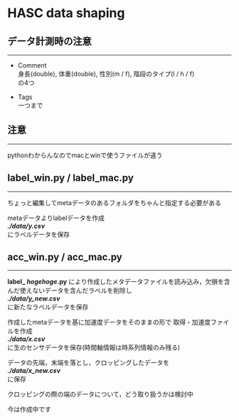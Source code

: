 # HASC data shaping

## データ計測時の注意
***
- Comment  
身長(double), 体重(double), 性別(m / f), 階段のタイプ(l /  h / f)  
の4つ


- Tags  
一つまで

## 注意
***
pythonわからんなのでmacとwinで使うファイルが違う

## label_win.py / label_mac.py
***
ちょっと編集してmetaデータのあるフォルダをちゃんと指定する必要がある

metaデータよりlabelデータを作成  
***./data/y.csv***  
にラベルデータを保存

## acc_win.py / acc_mac.py
***
**label_ *hogehoge*.py** により作成したメタデータファイルを読み込み，欠損を含んだ使えないデータを含んだラベルを削除し  
***./data/y_new.csv***  
に新たなラベルデータを保存


作成したmetaデータを基に加速度データをそのままの形で
取得・加速度ファイルを作成  
***./data/x.csv***  
に生のセンサデータを保存(時間軸情報は時系列情報のみ残る)

データの先端，末端を落とし，クロッピングしたデータを  
***./data/x_new.csv***  
に保存

クロッピングの際の端のデータについて，どう取り扱うかは検討中

今は作成中です